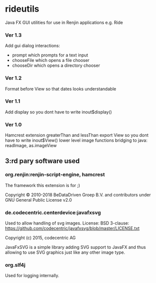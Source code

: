 # rideutils
Java FX GUI utilities for use in Renjin applications e.g. Ride

### Ver 1.3
Add gui dialog interactions: 
- prompt which prompts for a text input
- chooseFile which opens a file chooser
- chooseDir which opens a directory chooser

### Ver 1.2
Format before View so that dates looks understandable

### Ver 1.1
Add display so you dont have to write inout$display()

### Ver 1.0
Hamcrest extension greaterThan and lessThan
export View so you dont have to write inout$View()
lower level image functions bridging to java: readImage, as.imageView
 
## 3:rd pary software used


### org.renjin:renjin-script-engine, hamcrest
The framework this extension is for ;)

Copyright © 2010-2018 BeDataDriven Groep B.V. and contributors under GNU General Public License v2.0


### de.codecentric.centerdevice:javafxsvg
Used to allow handling of svg images. License: BSD 3-clause: https://github.com/codecentric/javafxsvg/blob/master/LICENSE.txt

Copyright (c) 2015, codecentric AG

JavaFxSVG is a simple library adding SVG support to JavaFX and thus allowing to use SVG graphics just like any other image type.

### org.slf4j
Used for logging internally.